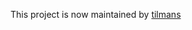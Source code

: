 This project is now maintained by [tilmans](https://github.com/tilmans/vagrant-statsd-graphite-puppet)
